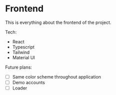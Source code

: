# Frontend

This is everything about the frontend of the project.

Tech:

- React
- Typescript
- Tailwind
- Material UI 

Future plans:

- [ ] Same color scheme throughout application
- [ ] Demo accounts
- [ ] Loader
